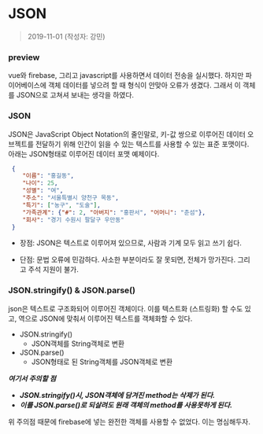 # JSON

> 2019-11-01 (작성자: 강민)



### preview

vue와 firebase, 그리고 javascript를 사용하면서 데이터 전송을 실시했다. 하지만 파이어베이스에 객체 데이터를 넣으려 할 때 형식이 안맞아 오류가 생겼다. 그래서 이 객체를 JSON으로 고쳐셔 보내는 생각을 하였다.



### JSON

JSON은 JavaScript Object Notation의 줄인말로, 키-값 쌍으로 이루어진 데이터 오브젝트를 전달하기 위해 인간이 읽을 수 있는 텍스트를 사용할 수 있는 표준 포맷이다. 아래는 JSON형태로 이루어진 데이터 포맷 예제이다.

```json
 {
    "이름": "홍길동",
    "나이": 25,
    "성별": "여",
    "주소": "서울특별시 양천구 목동",
    "특기": ["농구", "도술"],
    "가족관계": {"#": 2, "아버지": "홍판서", "어머니": "춘섬"},
    "회사": "경기 수원시 팔달구 우만동"
 }
```



- 장점: JSON은 텍스트로 이루어져 있으므로, 사람과 기계 모두 읽고 쓰기 쉽다.

- 단점: 문법 오류에 민감하다. 사소한 부분이라도 잘 못되면, 전체가 망가진다. 그리고 주석 지원이 불가.



### JSON.stringify() &  JSON.parse()

json은 텍스트로 구조화되어 이루어진 객체이다. 이를 텍스트화 (스트링화) 할 수도 있고, 역으로 JSON에 맞춰서 이루어진 텍스트를 객체화할 수 있다.

- JSON.stringify()
  - JSON객체를 String객체로 변환
- JSON.parse()
  - JSON형태로 된 String객체를 JSON객체로 변환



***여기서 주의할 점***

- ***JSON.stringify()시, JSON객체에 담겨진 method는 삭제가 된다.***
- ***이를 JSON.parse()로 되살려도 원래 객체의 method를 사용못하게 된다.***



위 주의점 때문에 firebase에 넣는 완전한 객체를 사용할 수 없었다. 이는 명심해두자.
